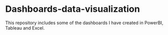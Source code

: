 # Dashboards-data-visualization

This repository includes some of the dashboards I have created in PowerBI, Tableau and Excel.
